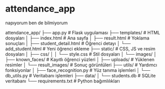 # attendance_app
napıyorum ben de bilmiyorum

attendance_app/
├── app.py                 # Flask uygulaması
├── templates/             # HTML dosyaları
│   ├── index.html         # Ana sayfa
│   ├── result.html        # Yoklama sonuçları
│   ├── student_detail.html # Öğrenci detayı
│   └── add_student.html   # Yeni öğrenci ekleme
├── static/                # CSS, JS ve resim dosyaları
│   ├── css/
│   │   └── style.css      # Stil dosyaları
│   └── images/
│       ├── known_faces/   # Kayıtlı öğrenci yüzleri
│       ├── uploads/       # Yüklenen resimler
│       └── result_images/ # Sonuç görüntüleri
├── utils/                 # Yardımcı fonksiyonlar
│   ├── face_recognition.py # Yüz tanıma işlemleri
│   └── db_utils.py        # Veritabanı işlemleri
├── data/
│   └── students.db        # SQLite veritabanı
└── requirements.txt        # Python bağımlılıkları

